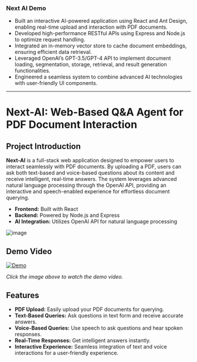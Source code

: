 ### **Next AI Demo**
- Built an interactive AI-powered application using React and Ant Design, enabling real-time upload and interaction with PDF documents.
- Developed high-performance RESTful APIs using Express and Node.js to optimize request handling.
- Integrated an in-memory vector store to cache document embeddings, ensuring efficient data retrieval.
- Leveraged OpenAI’s GPT-3.5/GPT-4 API to implement document loading, segmentation, storage, retrieval, and result generation functionalities.
- Engineered a seamless system to combine advanced AI technologies with user-friendly UI components.

------------------------------------------------------------------------------------------------------

# Next-AI: Web-Based Q&A Agent for PDF Document Interaction

## Project Introduction

**Next-AI** is a full-stack web application designed to empower users to interact seamlessly with PDF documents. By uploading a PDF, users can ask both text-based and voice-based questions about its content and receive intelligent, real-time answers. The system leverages advanced natural language processing through the OpenAI API, providing an interactive and speech-enabled experience for effortless document querying.

- **Frontend:** Built with React
- **Backend:** Powered by Node.js and Express
- **AI Integration:** Utilizes OpenAI API for natural language processing

![image](https://github.com/user-attachments/assets/f4008e96-2fc6-4deb-96a8-8cf1eafacea1)

## Demo Video

[![Demo](https://img.youtube.com/vi/qP7mNcAYNjk/0.jpg)](https://www.youtube.com/watch?v=qP7mNcAYNjk&t=11s)

*Click the image above to watch the demo video.*

## Features

- **PDF Upload:** Easily upload your PDF documents for querying.
- **Text-Based Queries:** Ask questions in text form and receive accurate answers.
- **Voice-Based Queries:** Use speech to ask questions and hear spoken responses.
- **Real-Time Responses:** Get intelligent answers instantly.
- **Interactive Experience:** Seamless integration of text and voice interactions for a user-friendly experience.

